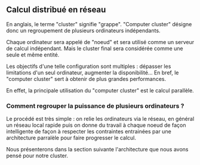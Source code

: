 Calcul distribué en réseau
--------------------------

En anglais, le terme "cluster" signifie "grappe". "Computer cluster" désigne donc un regroupement de plusieurs ordinateurs indépendants.

Chaque ordinateur sera appelé de "noeud" et sera utilisé comme un serveur de calcul indépendant. Mais le cluster final sera considérée comme une seule et même entité.

Les objectifs d'une telle configuration sont multiples : dépasser les limitations d'un seul ordinateur, augmenter la disponibilité... En bref, le "computer cluster" sert à obtenir de plus grandes performances.

En effet, la principale utilisation du "computer cluster" est le calcul parallèle.

### Comment regrouper la puissance de plusieurs ordinateurs ?

Le procédé est très simple : on relie les ordinateurs via le réseau, en général un réseau local rapide puis on donne du travail à chaque noeud de façon intelligente de façon à respecter les contraintes entrainées par une architecture parralèle pour faire progresser le calcul.

Nous présenterons dans la section suivante l'architecture que nous avons pensé
pour notre cluster.
